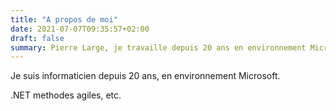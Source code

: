 ```yaml
---
title: "A propos de moi"
date: 2021-07-07T09:35:57+02:00
draft: false
summary: Pierre Large, je travaille depuis 20 ans en environnement Microsoft.
---
```


Je suis informaticien depuis 20 ans, en environnement Microsoft.

.NET methodes agiles, etc.

